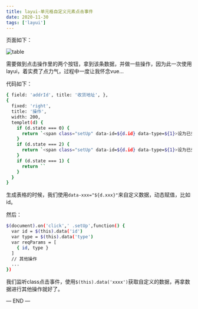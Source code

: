 ```yaml
---
title: layui-单元格自定义元素点击事件
date: 2020-11-30
tags: ['layui']
---
```


页面如下：

![table](/images/layui/01.jpg)

需要做到点击操作里的两个按钮，拿到该条数据，并做一些操作，因为此一次使用layui，着实费了点力气，过程中一度让我怀念vue...

代码如下：
```bash
{ field: 'addrId', title: '收货地址', },
{
  fixed: 'right',
  title: '操作',
  width: 200,
  templet(d) {
    if (d.state === 0) {
      return `<span class="setUp" data-id=${d.id} data-type=${1}>设为已处理</span><span class="setUp" data-id=${d.id} data-type=${2}>设为缺货</span>`
    }
    if (d.state === 2) {
      return `<span class="setUp" data-id=${d.id} data-type=${1}>设为已处理</span><span class="setUp" data-id=${d.id} data-type=${0}>设为待确认</span>`
    }
    if (d.state === 1) {
      return ``
    }
  }
}
```

生成表格的时候，我们使用`data-xxx="${d.xxx}"`来自定义数据，动态赋值，比如id。

然后：
```bash
$(document).on('click',' .setUp',function() {
  var id = $(this).data('id')
  var type = $(this).data('type')
  var reqParams = [
    { id, type }
  ]
  // 其他操作
  ...
})
```

我们监听class点击事件，使用`$(this).data('xxxx')`获取自定义的数据，再拿数据进行其他操作就好了。

— END —
